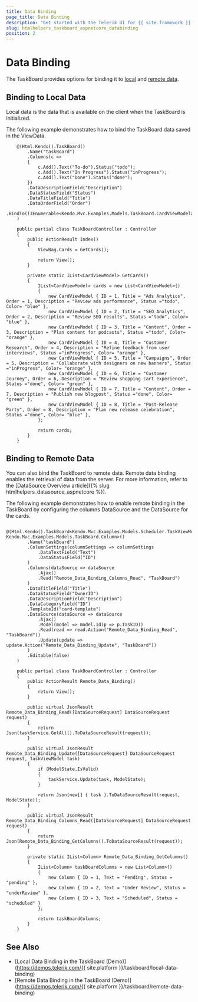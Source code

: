 ```yaml
---
title: Data Binding
page_title: Data Binding
description: "Get started with the Telerik UI for {{ site.framework }} TaskBoard and bind the component to local or remote data."
slug: htmlhelpers_taskboard_aspnetcore_databinding
position: 2
---
```


# Data Binding

The TaskBoard provides options for binding it to [local](#binding-to-local-data) and [remote data](#binding-to-remote-data).

## Binding to Local Data

Local data is the data that is available on the client when the TaskBoard is initialized.

The following example demonstrates how to bind the TaskBoard data saved in the ViewData.

```HtmlHelper
    @(Html.Kendo().TaskBoard()
        .Name("taskBoard")
        .Columns(c =>
        {
            c.Add().Text("To-do").Status("todo");
            c.Add().Text("In Progress").Status("inProgress");
            c.Add().Text("Done").Status("done");
        })
        .DataDescriptionField("Description")
        .DataStatusField("Status")
        .DataTitleField("Title")
        .DataOrderField("Order")
        .BindTo((IEnumerable<Kendo.Mvc.Examples.Models.TaskBoard.CardViewModel>)ViewBag.Cards)
    )
```
```Controller
    public partial class TaskBoardController : Controller
    {
        public ActionResult Index()
        {
            ViewBag.Cards = GetCards();

            return View();
        }

        private static IList<CardViewModel> GetCards()
        {
            IList<CardViewModel> cards = new List<CardViewModel>()
            {
                new CardViewModel { ID = 1, Title = "Ads Analytics", Order = 1, Description = "Review ads performance", Status ="todo", Color= "blue" },
                new CardViewModel { ID = 2, Title = "SEO Analytics", Order = 2, Description = "Review SEO results", Status ="todo", Color= "blue" },
                new CardViewModel { ID = 3, Title = "Content", Order = 3, Description = "Plan content for podcasts", Status ="todo", Color= "orange" },
                new CardViewModel { ID = 4, Title = "Customer Research", Order = 4, Description = "Refine feedback from user interviews", Status ="inProgress", Color= "orange" },
                new CardViewModel { ID = 5, Title = "Campaigns", Order = 5, Description = "Collaborate with designers on new banners", Status ="inProgress", Color= "orange" },
                new CardViewModel { ID = 6, Title = "Customer Journey", Order = 6, Description = "Review shopping cart experience", Status ="done", Color= "green" },
                new CardViewModel { ID = 7, Title = "Content", Order = 7, Description = "Publish new blogpost", Status ="done", Color= "green" },
                new CardViewModel { ID = 8, Title = "Post-Release Party", Order = 8, Description = "Plan new release celebration", Status ="done", Color= "blue" },
            };

            return cards;
        }
    }
```

## Binding to Remote Data

You can also bind the TaskBoard to remote data. Remote data binding enables the retrieval of data from the server. For more information, refer to the [DataSource Overview article]({% slug htmlhelpers_datasource_aspnetcore %}).

The following example demonstrates how to enable remote binding in the TaskBoard by configuring the columns DataSource and the DataSource for the cards.

```HtmlHelper
    @(Html.Kendo().TaskBoard<Kendo.Mvc.Examples.Models.Scheduler.TaskViewModel, Kendo.Mvc.Examples.Models.TaskBoard.Column>()
        .Name("taskBoard")
        .ColumnSettings(columnSettings => columnSettings
            .DataTextField("Text")
            .DataStatusField("ID")
        )
        .Columns(dataSource => dataSource
            .Ajax()
            .Read("Remote_Data_Binding_Columns_Read", "TaskBoard")
        )
        .DataTitleField("Title")
        .DataStatusField("OwnerID")
        .DataDescriptionField("Description")
        .DataCategoryField("ID")
        .TemplateId("card-template")
        .DataSource(dataSource => dataSource
            .Ajax()
            .Model(model => model.Id(p => p.TaskID))
            .Read(read => read.Action("Remote_Data_Binding_Read", "TaskBoard"))
            .Update(update => update.Action("Remote_Data_Binding_Update", "TaskBoard"))
        )
        .Editable(false)
    )
```
```Controller
    public partial class TaskBoardController : Controller
    {
        public ActionResult Remote_Data_Binding()
        {
            return View();
        }

        public virtual JsonResult Remote_Data_Binding_Read([DataSourceRequest] DataSourceRequest request)
        {
            return Json(taskService.GetAll().ToDataSourceResult(request));
        }

        public virtual JsonResult Remote_Data_Binding_Update([DataSourceRequest] DataSourceRequest request, TaskViewModel task)
        {
            if (ModelState.IsValid)
            {
                taskService.Update(task, ModelState);
            }

            return Json(new[] { task }.ToDataSourceResult(request, ModelState));
        }

        public virtual JsonResult Remote_Data_Binding_Columns_Read([DataSourceRequest] DataSourceRequest request)
        {
            return Json(Remote_Data_Binding_GetColumns().ToDataSourceResult(request));
        }

        private static IList<Column> Remote_Data_Binding_GetColumns()
        {
            IList<Column> taskBoardColumns = new List<Column>()
            {
                new Column { ID = 1, Text = "Pending", Status = "pending" },
                new Column { ID = 2, Text = "Under Review", Status = "underReview" },
                new Column { ID = 3, Text = "Scheduled", Status = "scheduled" }
            };

            return taskBoardColumns;
        }
    }
```

## See Also

* [Local Data Binding in the TaskBoard (Demo)](https://demos.telerik.com/{{ site.platform }}/taskboard/local-data-binding)
* [Remote Data Binding in the TaskBoard (Demo)](https://demos.telerik.com/{{ site.platform }}/taskboard/remote-data-binding)
